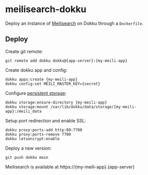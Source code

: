 # meilisearch-dokku

Deploy an instance of [Meilisearch](https://meilisearch.com/) on Dokku through a `Dockerfile`.

## Deploy

Create git remote:

```
git remote add dokku dokku@{app-server}:{my-meili-app}
```

Create dokku app and config:

```
dokku apps:create {my-meili-app}
dokku config:set MEILI_MASTER_KEY={secret}
```

Configure [persistent storage](https://dokku.com/docs/advanced-usage/persistent-storage/):

```
dokku storage:ensure-directory {my-meili-app}
dokku storage:mount /var/lib/dokku/data/storage/{my-meili-app}:/meili_data
```

Setup port redirection and enable SSL:

```
dokku proxy:ports-add http:80:7700
dokku proxy:ports-remove 7700
dokku letsencrypt:enable
```

Deploy a new version:

```
git push dokku main
```

Meilisearch is available at https://{my-meili-app}.{app-server}
